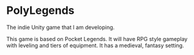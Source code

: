 # PolyLegends
The indie Unity game that I am developing.

This game is based on Pocket Legends. It will have RPG style gameplay with leveling and tiers of equipment. It has a medieval, fantasy setting.

